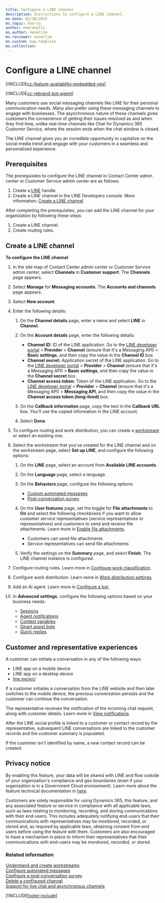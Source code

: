 ```yaml
---
title: Configure a LINE channel
description: Instructions to configure a LINE channel.
ms.date: 02/20/2025
ms.topic: how-to
author: neeranelli
ms.author: nenellim
ms.reviewer: nenellim
ms.custom: bap-template
ms.collection:
---
```


# Configure a LINE channel

[!INCLUDE[cc-feature-availability-embedded-yes](../../includes/cc-feature-availability-embedded-yes.md)]

[!INCLUDE[cc-rebrand-bot-agent](../../includes/cc-rebrand-bot-agent.md)]


Many customers use social messaging channels like LINE for their personal communication needs. Many also prefer using these messaging channels to engage with businesses. The asynchronous nature of these channels gives customers the convenience of getting their issues resolved as and when they find time, unlike real-time channels like Chat for Dynamics 365 Customer Service, where the session ends when the chat window is closed.

The LINE channel gives you an incredible opportunity to capitalize on the social media trend and engage with your customers in a seamless and personalized experience.

## Prerequisites

The prerequisites to configure the LINE channel in Contact Center admin center or Customer Service admin center are as follows:

1.	Create a [LINE](https://line.me/en/) handle.
2.	Create a LINE channel in the LINE Developers console. More information: [Create a LINE channel](https://developers.line.biz/en/docs/messaging-api/getting-started/#creating-a-channel)

After completing the prerequisites, you can add the LINE channel for your organization by following these steps:

1.	Create a LINE channel.
2.	Create routing rules.

## Create a LINE channel

**To configure the LINE channel**

1. In the site map of Contact Center admin center or Customer Service admin center, select **Channels** in **Customer support**. The **Channels** page appears.
    
1. Select **Manage** for **Messaging accounts**. The **Accounts and channels** page appears.
   
1. Select **New account**.
    
1. Enter the following details:
   
   1. On the **Channel details** page, enter a name and select **LINE** in **Channel**.
   
   1. On the **Account details** page, enter the following details:
      - **Channel ID:** ID of the LINE application. Go to the [LINE developer portal](https://developers.line.biz/console/) > **Provider** > **Channel** (ensure that it's a Messaging API) > **Basic settings**, and then copy the value in the **Channel ID** box.
      - **Channel secret:** Application secret of the LINE application. Go to the [LINE developer portal](https://developers.line.biz/console/) > **Provider** > **Channel** (ensure that it's a Messaging API) > **Basic settings**, and then copy the value in the **Channel secret** box.
      - **Channel access token:** Token of the LINE application. Go to the [LINE developer portal](https://developers.line.biz/console/) > **Provider** > **Channel** (ensure that it's a Messaging API) > **Messaging API**, and then copy the value in the **Channel access token (long-lived)** box.
   
   1. On the **Callback information** page, copy the text in the **Callback URL** box. You'll use the copied information in the LINE account.
   1. Select **Done**.
1. To configure routing and work distribution, you can create a [workstream](create-workstreams.md) or select an existing one.

1. Select the workstream that you've created for the LINE channel and on the workstream page, select **Set up LINE**, and configure the following options:
   1. On the **LINE** page, select an account from **Available LINE accounts**.
   
   1. On the **Language** page, select a language.
   
   1. On the **Behaviors** page, configure the following options:
      - [Custom automated messages](configure-automated-message.md)
      - [Post-conversation survey](configure-post-conversation-survey.md)
   
   1. On the **User features** page, set the toggle for **File attachments** to **On** and select the following checkboxes if you want to allow customer service representatives (service representatives or representatives) and customers to send and receive file attachments. Learn more in [Enable file attachments](enable-file-attachments.md).
      - Customers can send file attachments
      - Service representatives can send file attachments
   1. Verify the settings on the **Summary** page, and select **Finish**. The LINE channel instance is configured.

1. Configure routing rules. Learn more in [Configure work classification](configure-work-classification.md).

1. Configure work distribution. Learn more in [Work distribution settings](create-workstreams.md#configure-work-distribution).

1. Add an AI agent. Learn more in [Configure a bot](create-workstreams.md#add-a-bot-to-a-workstream).

1. In **Advanced settings**, configure the following options based on your business needs:
   - [Sessions](session-templates.md)
   - [Agent notifications](notification-templates.md#out-of-the-box-notification-templates)
   - [Context variables](manage-context-variables.md#add-context-variables)
   - [Smart assist bots](../develop/smart-assist-bot.md)
   - [Quick replies](create-quick-replies.md)

## Customer and representative experiences

A customer can initiate a conversation in any of the following ways:

- LINE app on a mobile device
- LINE app on a desktop device
- [line.me/en/](https://line.me/en/)

If a customer initiates a conversation from the LINE website and then later switches to the mobile device, the previous conversation persists and the customer can continue the conversation.

The representative receives the notification of the incoming chat request, along with customer details. Learn more in [View notifications](../use/oc-notifications.md).

After the LINE social profile is linked to a customer or contact record by the representative, subsequent LINE conversations are linked to the customer records and the customer summary is populated.

If the customer isn't identified by name, a new contact record can be created.

## Privacy notice

By enabling this feature, your data will be shared with LINE and flow outside of your organization's compliance and geo boundaries (even if your organization is in a Government Cloud environment). Learn more about the feature technical documentation in [here](/azure/bot-service/bot-service-channel-connect-line?view=azure-bot-service-4.0&preserve-view=true).

Customers are solely responsible for using Dynamics 365, this feature, and any associated feature or service in compliance with all applicable laws, such as laws relating to monitoring, recording, and storing communications with their end-users. This includes adequately notifying end-users that their communications with representatives may be monitored, recorded, or stored and, as required by applicable laws, obtaining consent from end users before using the feature with them. Customers are also encouraged to have a mechanism in place to inform their representatives that their communications with end-users may be monitored, recorded, or stored.

### Related information

[Understand and create workstreams](create-workstreams.md)  
[Configure automated messages](configure-automated-message.md)  
[Configure a post-conversation survey](configure-post-conversation-survey.md)  
[Delete a configured channel](delete-channel.md)  
[Support for live chat and asynchronous channels](card-support-in-channels.md)  

[!INCLUDE[footer-include](../../includes/footer-banner.md)]
